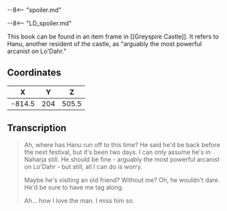 

--8<-- "spoiler.md"

--8<-- "LD_spoiler.md"

This book can be found in an item frame in [[Greyspire Castle]]. It refers to Hanu, another resident of the castle, as "arguably the most powerful arcanist on Lo'Dahr."

## Coordinates
| **X**  | **Y** | **Z** |
| :----: | :---: | :---: |
| -814.5 |  204  | 505.5 |

## Transcription
> Ah, where has Hanu run off to this time? He said he'd be back before the next festival, but it's been two days. I can only assume he's in Naharja still. He should be fine - arguably the most powerful arcanist on Lo'Dahr - but still, all I can do is worry.
>
> Maybe he's visiting an old friend? Without me? Oh, he wouldn't dare. He'd be sure to have me tag along.
>
> Ah... how I love the man. I miss him so.

